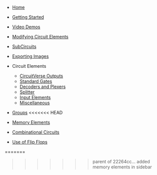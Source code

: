 * [Home](/)
* [Getting Started](getting_started.md)
* [Video Demos](video_demos.md)
* [Modifying Circuit Elements](Modify.md)
* [SubCircuits](subcircuit.md)
* [Exporting Images](export.md)

* Circuit Elements
  * [CircuitVerse Outputs](outputs.md)
  * [Standard Gates](gates.md)
  * [Decoders and Plexers](decodersandplexers.md)
  * [Splitter](splitter.md)
  * [Input Elements](inputElements.md)
  * [Miscellaneous](miscellaneous.md)

* [Groups](groups.md)
<<<<<<< HEAD
* [Memory Elements](memoryelements.md)
* [Combinational Circuits](combinationalcircuits.md)
* [Use of Flip Flops](flipflops.md)

=======

>>>>>>> parent of 22264cc... added memory elements in sidebar
